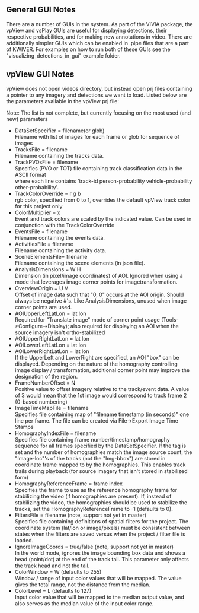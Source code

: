 General GUI Notes
-----------------

There are a number of GUIs in the system. As part of the VIVIA package, the vpView and vsPlay
GUIs are useful for displaying detections, their respective probabilities, and for making
new annotations in video. There are additionally simpler GUIs which can be enabled in .pipe
files that are a part of KWIVER. For examples on how to run both of these GUIs see the
"visualizing_detections_in_gui" example folder.

vpView GUI Notes
----------------

vpView does not open videos directory, but instead open prj files containing a pointer
to any imagery and detections we want to load. Listed below are the parameters available in
the vpView prj file:

Note: The list is not complete, but currently focusing on the most used (and new) parameters

* DataSetSpecifier = filename(or glob)  
  Filename with list of images for each frame or glob for sequence of images  
* TracksFile = filename  
  Filename containing the tracks data.  
* TrackPVOsFile = filename  
  Specifies (PVO or TOT) file  containing track classification data in the ASCII format  
  where each line contains 'track-id person-probability vehicle-probability other-probability'.  
* TrackColorOverride = r g b  
  rgb color, specified from 0 to 1, overrides the default vpView track color for this
  project only  
* ColorMultiplier = x  
  Event and track colors are scaled by the indicated value.  Can be used in conjunction
  with the TrackColorOverride  
* EventsFile = filename  
  Filename containing the events data.  
* ActivitiesFile = filename  
  Filename containing the activity data.  
* SceneElementsFile= filename  
  Filename containing the scene elements (in json file).  
* AnalysisDimensions = W H  
  Dimension (in pixel/image coordinates) of AOI.  Ignored when using a mode that leverages
  image corner points for imagetransformation.  
* OverviewOrigin = U V  
  Offset of image data such that "0, 0" occurs at the AOI origin. Should always be negative
  #'s.  Like AnalysisDimensions, unused when image corner points are used.  
* AOIUpperLeftLatLon = lat lon  
  Required for "Translate image" mode of corner point usage (Tools->Configure->Display);
  also required for displaying an AOI when the source imagery isn't ortho-stabilized  
* AOIUpperRightLatLon = lat lon  
* AOILowerLeftLatLon = lat lon  
* AOILowerRightLatLon = lat lon  
  If the UpperLeft and LowerRight are specified, an AOI "box" can be displayed.  Depending
  on the nature of the homography controlling image display / transformation, additional
  corner point may improve the designation of the region.  
* FrameNumberOffset = N  
  Positive value to offset imagery relative to the track/event data.  A value of 3 would
  mean that the 1st image would correspond to track frame 2 (0-based numbering)  
* ImageTimeMapFile = filename  
  Specifies file containing map of "filename <space> timestamp (in seconds)"
  one line per frame.  The file can be created via File->Export Image Time Stamps  
* HomographyIndexFile = filename  
  Specifies file containing frame number/timestamp/homography sequence for all frames
  specified by the DataSetSpecifier.  If the tag is set and the number of homographies
  match the image source count, the "Image-loc"'s of the tracks (not the "Img-bbox") are
  stored in coordinate frame mapped to by the homographies.  This enables track trails
  during playback (for source imagery that isn't stored in stabilized form)  
* HomographyReferenceFrame = frame index  
  Specifies the frame to use as the reference homography frame for stabilizing the video
  (if homographies are present). If, instead of stabilizing the video, the homographies should
  be used to stabilize the tracks, set the HomographyReferenceFrame to -1 (defaults to 0).  
* FiltersFile = filename  (note, support not yet in master)  
  Specifies file containing definitions of spatial filters for the project. The coordinate
  system (lat/lon or image/pixels) must be consistent between states when the filters are
  saved versus when the project / filter file is loaded.  
* IgnoreImageCoords = true/false (note, support not yet in master)  
  In the world mode, ignores the image bounding box data and shows a head (point/dot) at the end
  of the track tail. This parameter only affects the track head and not the tail.  
* ColorWindow = W (defaults to 255)  
  Window / range of input color values that will be mapped. The value gives the total range,
  not the distance from the median.  
* ColorLevel = L (defaults to 127)  
  Input color value that will be mapped to the median output value, and also serves as the
  median value of the input color range.  
